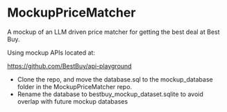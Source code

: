 # MockupPriceMatcher
A mockup of an LLM driven price matcher for getting the best deal at Best Buy.


Using mockup APIs located at:

https://github.com/BestBuy/api-playground
- Clone the repo, and move the database.sql to the mockup_database folder in the MockupPriceMatcher repo.
- Rename the database to bestbuy_mockup_dataset.sqlite to avoid overlap with future mockup databases
